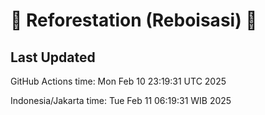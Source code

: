 
# 🌳 Reforestation (Reboisasi) 🌲

## Last Updated

GitHub Actions time: Mon Feb 10 23:19:31 UTC 2025

Indonesia/Jakarta time: Tue Feb 11 06:19:31 WIB 2025
